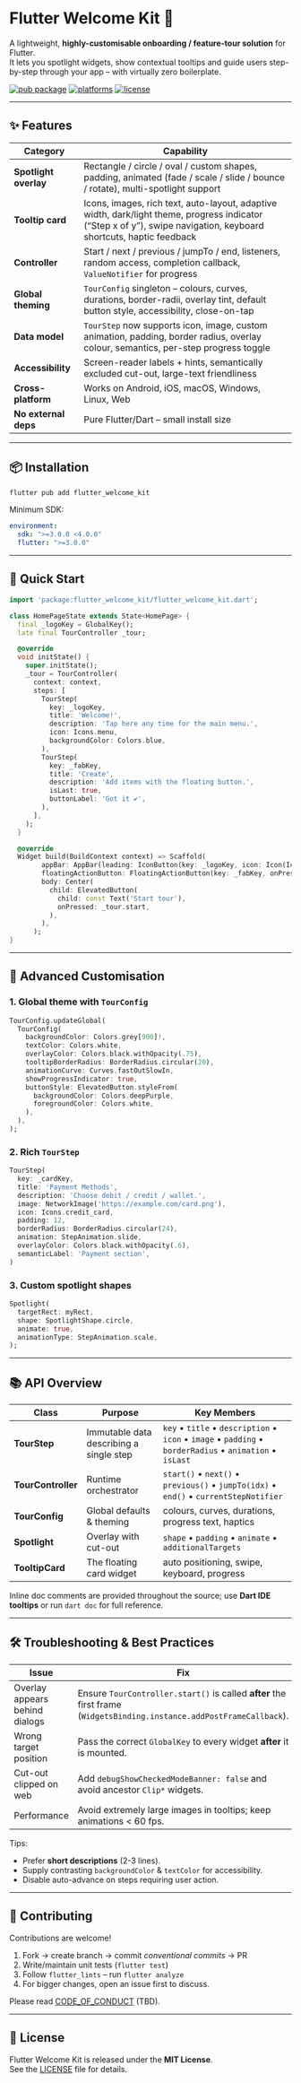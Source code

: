 # Flutter Welcome Kit 🚀

A lightweight, **highly-customisable onboarding / feature-tour solution** for Flutter.  
It lets you spotlight widgets, show contextual tooltips and guide users step-by-step through your app – with virtually zero boilerplate.

[![pub package](https://img.shields.io/pub/v/flutter_welcome_kit?color=blue)](https://pub.dev/packages/flutter_welcome_kit)
[![platforms](https://img.shields.io/badge/platforms-mobile%20%7C%20web%20%7C%20desktop-green)](#)
[![license](https://img.shields.io/github/license/Usman-bhat/flutter_welcome_kit)](LICENSE)

---

## ✨ Features

| Category | Capability |
|----------|------------|
| **Spotlight overlay** | Rectangle / circle / oval / custom shapes, padding, animated (fade / scale / slide / bounce / rotate), multi-spotlight support |
| **Tooltip card** | Icons, images, rich text, auto-layout, adaptive width, dark/light theme, progress indicator (“Step x of y”), swipe navigation, keyboard shortcuts, haptic feedback |
| **Controller** | Start / next / previous / jumpTo / end, listeners, random access, completion callback, `ValueNotifier` for progress |
| **Global theming** | `TourConfig` singleton – colours, curves, durations, border-radii, overlay tint, default button style, accessibility, close-on-tap |
| **Data model** | `TourStep` now supports icon, image, custom animation, padding, border radius, overlay colour, semantics, per-step progress toggle |
| **Accessibility** | Screen-reader labels + hints, semantically excluded cut-out, large-text friendliness |
| **Cross-platform** | Works on Android, iOS, macOS, Windows, Linux, Web |
| **No external deps** | Pure Flutter/Dart – small install size |

---

## 📦 Installation

```bash
flutter pub add flutter_welcome_kit
```

Minimum SDK:
```yaml
environment:
  sdk: ">=3.0.0 <4.0.0"
  flutter: ">=3.0.0"
```

---

## 🚀 Quick Start

```dart
import 'package:flutter_welcome_kit/flutter_welcome_kit.dart';

class HomePageState extends State<HomePage> {
  final _logoKey = GlobalKey();
  late final TourController _tour;

  @override
  void initState() {
    super.initState();
    _tour = TourController(
      context: context,
      steps: [
        TourStep(
          key: _logoKey,
          title: 'Welcome!',
          description: 'Tap here any time for the main menu.',
          icon: Icons.menu,
          backgroundColor: Colors.blue,
        ),
        TourStep(
          key: _fabKey,
          title: 'Create',
          description: 'Add items with the floating button.',
          isLast: true,
          buttonLabel: 'Got it ✔',
        ),
      ],
    );
  }

  @override
  Widget build(BuildContext context) => Scaffold(
        appBar: AppBar(leading: IconButton(key: _logoKey, icon: Icon(Icons.menu), onPressed: () {})),
        floatingActionButton: FloatingActionButton(key: _fabKey, onPressed: () {}),
        body: Center(
          child: ElevatedButton(
            child: const Text('Start tour'),
            onPressed: _tour.start,
          ),
        ),
      );
}
```

---

## 🎨 Advanced Customisation

### 1. Global theme with `TourConfig`

```dart
TourConfig.updateGlobal(
  TourConfig(
    backgroundColor: Colors.grey[900]!,
    textColor: Colors.white,
    overlayColor: Colors.black.withOpacity(.75),
    tooltipBorderRadius: BorderRadius.circular(20),
    animationCurve: Curves.fastOutSlowIn,
    showProgressIndicator: true,
    buttonStyle: ElevatedButton.styleFrom(
      backgroundColor: Colors.deepPurple,
      foregroundColor: Colors.white,
    ),
  ),
);
```

### 2. Rich `TourStep`

```dart
TourStep(
  key: _cardKey,
  title: 'Payment Methods',
  description: 'Choose debit / credit / wallet.',
  image: NetworkImage('https://example.com/card.png'),
  icon: Icons.credit_card,
  padding: 12,
  borderRadius: BorderRadius.circular(24),
  animation: StepAnimation.slide,
  overlayColor: Colors.black.withOpacity(.6),
  semanticLabel: 'Payment section',
)
```

### 3. Custom spotlight shapes

```dart
Spotlight(
  targetRect: myRect,
  shape: SpotlightShape.circle,
  animate: true,
  animationType: StepAnimation.scale,
);
```

---

## 📚 API Overview

| Class | Purpose | Key Members |
|-------|---------|-------------|
| **TourStep** | Immutable data describing a single step | `key` • `title` • `description` • `icon` • `image` • `padding` • `borderRadius` • `animation` • `isLast` |
| **TourController** | Runtime orchestrator | `start()` • `next()` • `previous()` • `jumpTo(idx)` • `end()` • `currentStepNotifier` |
| **TourConfig** | Global defaults & theming | colours, curves, durations, progress text, haptics |
| **Spotlight** | Overlay with cut-out | `shape` • `padding` • `animate` • `additionalTargets` |
| **TooltipCard** | The floating card widget | auto positioning, swipe, keyboard, progress |

Inline doc comments are provided throughout the source; use **Dart IDE tooltips** or run `dart doc` for full reference.

---

## 🛠 Troubleshooting & Best Practices

| Issue | Fix |
|-------|-----|
| Overlay appears behind dialogs | Ensure `TourController.start()` is called **after** the first frame (`WidgetsBinding.instance.addPostFrameCallback`). |
| Wrong target position | Pass the correct `GlobalKey` to every widget **after** it is mounted. |
| Cut-out clipped on web | Add `debugShowCheckedModeBanner: false` and avoid ancestor `Clip*` widgets. |
| Performance | Avoid extremely large images in tooltips; keep animations < 60 fps. |

Tips:

* Prefer **short descriptions** (2-3 lines).  
* Supply contrasting `backgroundColor` & `textColor` for accessibility.  
* Disable auto-advance on steps requiring user action.  

---

## 🤝 Contributing

Contributions are welcome!

1. Fork → create branch → commit *conventional commits* → PR  
2. Write/maintain unit tests (`flutter test`)  
3. Follow `flutter_lints` – run `flutter analyze`  
4. For bigger changes, open an issue first to discuss.

Please read [CODE_OF_CONDUCT](CODE_OF_CONDUCT.md) (TBD).

---

## 📜 License

Flutter Welcome Kit is released under the **MIT License**.  
See the [LICENSE](LICENSE) file for details.
